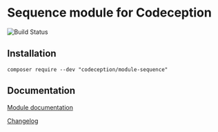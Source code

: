 # Sequence module for Codeception

![Build Status](https://github.com/Codeception/module-sequence/workflows/CI/badge.svg)

## Installation

```
composer require --dev "codeception/module-sequence"
```

## Documentation

[Module documentation](https://codeception.com/docs/modules/Sequence)

[Changelog](https://github.com/Codeception/module-sequence/releases)
